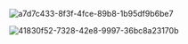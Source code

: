 ![a7d7c433-8f3f-4fce-89b8-1b95df9b6be7](C:\Users\user\Downloads\a7d7c433-8f3f-4fce-89b8-1b95df9b6be7.jpg)

![41830f52-7328-42e8-9997-36bc8a23170b](C:\Users\user\Downloads\41830f52-7328-42e8-9997-36bc8a23170b.jpg)